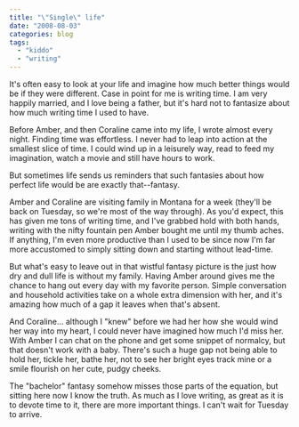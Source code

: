 ```yaml
---
title: "\"Single\" life"
date: "2008-08-03"
categories: blog
tags:
  - "kiddo"
  - "writing"
---
```


It's often easy to look at your life and imagine how much better things would be if they were different. Case in point for me is writing time. I am very happily married, and I love being a father, but it's hard not to fantasize about how much writing time I used to have.

Before Amber, and then Coraline came into my life, I wrote almost every night. Finding time was effortless. I never had to leap into action at the smallest slice of time. I could wind up in a leisurely way, read to feed my imagination, watch a movie and still have hours to work.

But sometimes life sends us reminders that such fantasies about how perfect life would be are exactly that--fantasy.

Amber and Coraline are visiting family in Montana for a week (they'll be back on Tuesday, so we're most of the way through). As you'd expect, this has given me tons of writing time, and I've grabbed hold with both hands, writing with the nifty fountain pen Amber bought me until my thumb aches. If anything, I'm even more productive than I used to be since now I'm far more accustomed to simply sitting down and starting without lead-time.

But what's easy to leave out in that wistful fantasy picture is the just how dry and dull life is without my family. Having Amber around gives me the chance to hang out every day with my favorite person. Simple conversation and household activities take on a whole extra dimension with her, and it's amazing how much of a gap it leaves when that's absent.

And Coraline... although I "knew" before we had her how she would wind her way into my heart, I could never have imagined how much I'd miss her. With Amber I can chat on the phone and get some snippet of normalcy, but that doesn't work with a baby. There's such a huge gap not being able to hold her, tickle her, bathe her, not to see her bright eyes track mine or a smile flourish on her cute, pudgy cheeks.

The "bachelor" fantasy somehow misses those parts of the equation, but sitting here now I know the truth. As much as I love writing, as great as it is to devote time to it, there are more important things. I can't wait for Tuesday to arrive.
